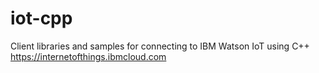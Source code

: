 # iot-cpp
Client libraries and samples for connecting to IBM Watson IoT using C++ https://internetofthings.ibmcloud.com
